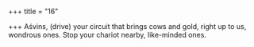 +++
title = "16"

+++
Aśvins, (drive) your circuit that brings cows and gold, right up to us,  wondrous ones.
Stop your chariot nearby, like-minded ones.
